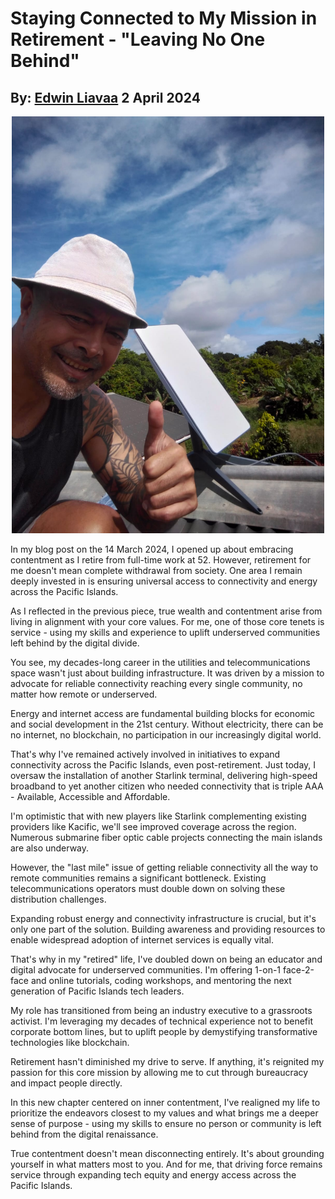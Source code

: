 # Staying Connected to My Mission in Retirement - "Leaving No One Behind"
## By: [Edwin Liavaa](https://github.com/EdwinLiavaa) 2 April 2024

<p align="center">
 <img width="500" src="https://github.com/EdwinLiavaa/liavaa.space/blob/main/blog/20240402/pic.png">
</p>

In my blog post on the 14 March 2024, I opened up about embracing contentment as I retire from full-time work at 52. However, retirement for me doesn't mean complete withdrawal from society. One area I remain deeply invested in is ensuring universal access to connectivity and energy across the Pacific Islands.

As I reflected in the previous piece, true wealth and contentment arise from living in alignment with your core values. For me, one of those core tenets is service - using my skills and experience to uplift underserved communities left behind by the digital divide.

You see, my decades-long career in the utilities and telecommunications space wasn't just about building infrastructure. It was driven by a mission to advocate for reliable connectivity reaching every single community, no matter how remote or underserved.

Energy and internet access are fundamental building blocks for economic and social development in the 21st century. Without electricity, there can be no internet, no blockchain, no participation in our increasingly digital world.

That's why I've remained actively involved in initiatives to expand connectivity across the Pacific Islands, even post-retirement. Just today, I oversaw the installation of another Starlink terminal, delivering high-speed broadband to yet another citizen who needed connectivity that is triple AAA - Available, Accessible and Affordable.

I'm optimistic that with new players like Starlink complementing existing providers like Kacific, we'll see improved coverage across the region. Numerous submarine fiber optic cable projects connecting the main islands are also underway.

However, the "last mile" issue of getting reliable connectivity all the way to remote communities remains a significant bottleneck. Existing telecommunications operators must double down on solving these distribution challenges.

Expanding robust energy and connectivity infrastructure is crucial, but it's only one part of the solution. Building awareness and providing resources to enable widespread adoption of internet services is equally vital.

That's why in my "retired" life, I've doubled down on being an educator and digital advocate for underserved communities. I'm offering 1-on-1 face-2-face and online tutorials, coding workshops, and mentoring the next generation of Pacific Islands tech leaders.

My role has transitioned from being an industry executive to a grassroots activist. I'm leveraging my decades of technical experience not to benefit corporate bottom lines, but to uplift people by demystifying transformative technologies like blockchain.

Retirement hasn't diminished my drive to serve. If anything, it's reignited my passion for this core mission by allowing me to cut through bureaucracy and impact people directly.

In this new chapter centered on inner contentment, I've realigned my life to prioritize the endeavors closest to my values and what brings me a deeper sense of purpose - using my skills to ensure no person or community is left behind from the digital renaissance.

True contentment doesn't mean disconnecting entirely. It's about grounding yourself in what matters most to you. And for me, that driving force remains service through expanding tech equity and energy access across the Pacific Islands.
